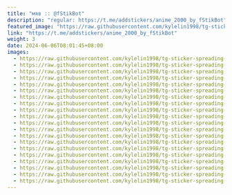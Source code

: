 ```yaml
---
title: "мяв :: @fStikBot"
description: "regular: https://t.me/addstickers/anime_2000_by_fStikBot"
featured_image: "https://raw.githubusercontent.com/kylelin1998/tg-sticker-spreading-worldwide-images/main/img/c9be8909-ef5f-425a-bbae-ba58f3abb573.jpg"
link: "https://t.me/addstickers/anime_2000_by_fStikBot"
weight: 3
date: 2024-06-06T08:01:45+08:00
images:
  - https://raw.githubusercontent.com/kylelin1998/tg-sticker-spreading-worldwide-images/main/img/c9be8909-ef5f-425a-bbae-ba58f3abb573.jpg
  - https://raw.githubusercontent.com/kylelin1998/tg-sticker-spreading-worldwide-images/main/img/a14ded43-06a6-47a2-95f8-a9bcbc036b27.jpg
  - https://raw.githubusercontent.com/kylelin1998/tg-sticker-spreading-worldwide-images/main/img/936d76cb-8916-424d-90ad-f9214c9bb458.jpg
  - https://raw.githubusercontent.com/kylelin1998/tg-sticker-spreading-worldwide-images/main/img/6e4dd970-b861-4e42-9373-bae3f16c419b.jpg
  - https://raw.githubusercontent.com/kylelin1998/tg-sticker-spreading-worldwide-images/main/img/566e581c-cb86-4bd2-aa97-c19b3f164722.jpg
  - https://raw.githubusercontent.com/kylelin1998/tg-sticker-spreading-worldwide-images/main/img/e21a4945-644b-49fa-a165-e5b216f8b726.jpg
  - https://raw.githubusercontent.com/kylelin1998/tg-sticker-spreading-worldwide-images/main/img/7c9c5155-a3ee-4f38-acc8-604da47ac8cf.jpg
  - https://raw.githubusercontent.com/kylelin1998/tg-sticker-spreading-worldwide-images/main/img/935ea6ec-8bde-480e-9c64-1e6734cc8d3d.jpg
  - https://raw.githubusercontent.com/kylelin1998/tg-sticker-spreading-worldwide-images/main/img/1c09d659-af93-49ee-ad86-30444b6af637.jpg
  - https://raw.githubusercontent.com/kylelin1998/tg-sticker-spreading-worldwide-images/main/img/943fe565-4ddf-4ada-b3c5-58555526bce6.jpg
  - https://raw.githubusercontent.com/kylelin1998/tg-sticker-spreading-worldwide-images/main/img/340c0e9e-7407-43d0-8f72-9ac3565cde80.jpg
  - https://raw.githubusercontent.com/kylelin1998/tg-sticker-spreading-worldwide-images/main/img/8301f05f-f570-498a-96ba-9840ccd58e09.jpg
  - https://raw.githubusercontent.com/kylelin1998/tg-sticker-spreading-worldwide-images/main/img/85e469de-1dee-42b2-bd03-ec71a978e907.jpg
  - https://raw.githubusercontent.com/kylelin1998/tg-sticker-spreading-worldwide-images/main/img/9ef45c9f-a734-4c2a-9f41-a1fe527dd765.jpg
  - https://raw.githubusercontent.com/kylelin1998/tg-sticker-spreading-worldwide-images/main/img/69e72d40-170e-4f47-b299-adab01e7824a.jpg
  - https://raw.githubusercontent.com/kylelin1998/tg-sticker-spreading-worldwide-images/main/img/27f4548a-0e4f-48bf-9109-77522057487e.jpg
  - https://raw.githubusercontent.com/kylelin1998/tg-sticker-spreading-worldwide-images/main/img/9fc32a53-09ef-407a-9e56-f115ca7a5336.jpg
  - https://raw.githubusercontent.com/kylelin1998/tg-sticker-spreading-worldwide-images/main/img/7a02714e-cd11-4950-85ef-59aad20b5c6a.jpg
  - https://raw.githubusercontent.com/kylelin1998/tg-sticker-spreading-worldwide-images/main/img/cda6735d-1fc0-4b8c-a381-d5983773d107.jpg
  - https://raw.githubusercontent.com/kylelin1998/tg-sticker-spreading-worldwide-images/main/img/eb9af0ee-ba1c-4592-9fde-4b666d783295.jpg
---
```

